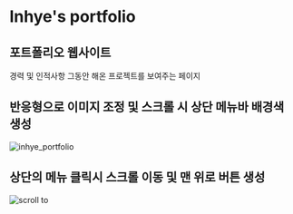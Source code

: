 # Inhye's portfolio
## 포트폴리오 웹사이트
경력 및 인적사항 그동안 해온 프로젝트를 보여주는 페이지 


## 반응형으로 이미지 조정 및 스크롤 시 상단 메뉴바 배경색 생성
![inhye_portfolio](https://user-images.githubusercontent.com/51586135/148680327-25e6408d-f503-454b-bfdf-57eb731092a4.gif)



## 상단의 메뉴 클릭시 스크롤 이동 및 맨 위로 버튼 생성
![scroll to](https://user-images.githubusercontent.com/51586135/148680711-f2383a7f-13b2-4e6c-84a3-7bb8c58ab011.gif)
